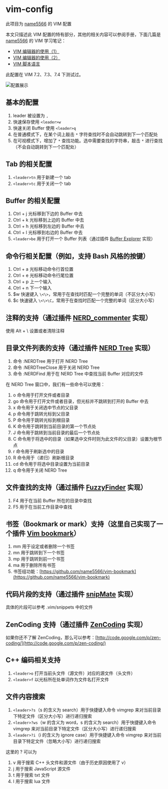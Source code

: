 vim-config
==========

此项目为 [name5566](http://name5566.com) 的 VIM 配置

本文只描述此 VIM 配置的特有部分，其他的相关内容可以参阅手册，下面几篇是 [name5566](http://name5566.com) 的 VIM 学习笔记：
* [VIM 编辑器的使用（1）](http://name5566.com/3400.html)
* [VIM 编辑器的使用（2）](http://name5566.com/3402.html)
* [VIM 脚本语言](http://name5566.com/4065.html)

此配置在 VIM 7.2、7.3、7.4 下测试过。

![配置展示](http://name5566.com/wp-content/uploads/2012/09/vim.png)

基本的配置
----------
1. leader 被设置为 `,`
2. 快速保存使用 `<leader>w`
3. 快速关闭 Buffer 使用 `<leader>q`
4. 在普通模式下，在某个词上敲击 `*` 字符查找时不会自动跳转到下一个匹配处
5. 在可视模式下，增加了 `*` 查找功能。选中需要查找的字符串，敲击 `*` 进行查找（不会自动跳转到下一个匹配处）

Tab 的相关配置
--------------
1. `<leader>tn` 用于新建一个 tab
2. `<leader>tc` 用于关闭一个 tab

Buffer 的相关配置
-----------------
1. Ctrl + j 光标移到下边的 Buffer 中去
2. Ctrl + k 光标移到上边的 Buffer 中去
3. Ctrl + h 光标移到左边的 Buffer 中去
4. Ctrl + l 光标移到右边的 Buffer 中去
5. `<leader>be` 用于打开一个 Buffer 列表（通过插件 [Buffer Explorer](http://www.vim.org/scripts/script.php?script_id=42) 实现）

命令行相关配置（例如，支持 Bash 风格的按键）
-------------------------------------------
1. Ctrl + a 光标移动命令行首位置
2. Ctrl + e 光标移动命令行尾位置
3. Ctrl + p 上一个输入
4. Ctrl + n 下一个输入
5. $w 快速键入 `\<\>`，常用于在查找时匹配一个完整的单词（不区分大小写）
6. $c 快速键入 `\<\>\C`，常用于在查找时匹配一个完整的单词（区分大小写）

注释的支持（通过插件 [NERD_commenter](http://www.vim.org/scripts/script.php?script_id=1218) 实现）
-------------------------------------------
使用 Alt + \ 设置或者清除注释

目录文件列表的支持（通过插件 [NERD Tree](http://www.vim.org/scripts/script.php?script_id=1658) 实现）
-------------------------------------------
1. 命令 :NERDTree 用于打开 NERD Tree
2. 命令 :NERDTreeClose 用于关闭 NERD Tree
3. 命令 :NERDFind 用于在 NERD Tree 中查找当前 Buffer 对应的文件

在 NERD Tree 窗口中，我们有一些命令可以使用：

1. o 命令用于打开文件或者目录
2. go 命令用于打开文件或者目录，但光标并不跳转到打开的 Buffer 中去
3. x 命令用于关闭选中节点的父目录
4. p 命令用于跳转光标到父目录
5. P 命令用于跳转光标到根目录
6. K 命令用于跳转到当前目录的第一个节点处
7. J 命令用于跳转到当前目录的最后一个节点处
8. C 命令用于将选中的目录（如果选中文件时则为此文件的父目录）设置为根节点
9. r 命令用于刷新选中的目录
10. R 命令用于（递归）刷新根目录
11. cd 命令用于将选中目录设置为当前目录
12. q 命令用于关闭 NERD Tree

文件查找的支持（通过插件 [FuzzyFinder](http://www.vim.org/scripts/script.php?script_id=1984) 实现）
-------------------------------------------
1. F4 用于在当前 Buffer 所在的目录中查找
2. F5 用于在当前工作目录中查找

书签（Bookmark or mark）支持（这里自己实现了一个插件 [Vim bookmark](http://www.vim.org/scripts/script.php?script_id=4299)）
-------------------------------------------
1. mm 用于设定或者删除一个书签
2. mn 用于跳转到下一个书签
3. mp 用于跳转到前一个书签
4. ma 用于删除所有书签
5. 书签组功能：[https://github.com/name5566/vim-bookmark](https://github.com/name5566/vim-bookmark)

代码片段的支持（通过插件 [snipMate](http://www.vim.org/scripts/script.php?script_id=2540) 实现）
-------------------------------------------
具体的片段可以参考 .vim/snippets 中的文件

ZenCoding 支持（通过插件 [ZenCoding](http://www.vim.org/scripts/script.php?script_id=2981) 实现）
-------------------------------------------
如果你还不了解 ZenCoding，那么可以参考：[http://code.google.com/p/zen-coding/](http://code.google.com/p/zen-coding/)

C++ 编码相关支持
----------------
1. `<leader>o` 打开当前头文件（源文件）对应的源文件（头文件）
2. `<leader>f` 以光标所在处单词作为文件名打开文件

文件内容搜索
------------
1. `<leader>?s`（s 的含义为 search）用于快捷键入命令 vimgrep 来对当前目录下特定文件（区分大小写）进行递归搜索
2. `<leader>?ws`（w 的含义为 word，s 的含义为 search）用于快捷键入命令 vimgrep 来对当前目录下特定文件（区分大小写）进行递归搜索
3. `<leader>?i`（i 的含义为 ignore case）用于快捷键入命令 vimgrep 来对当前目录下特定文件（忽略大小写）进行递归搜索

这里的 ? 可以为

1. v 用于搜索 C++ 头文件和源文件（由于历史原因使用了 v）
2. j 用于搜索 JavaScript 源文件
3. t 用于搜索 txt 文件
4. l 用于搜索 lua 文件
